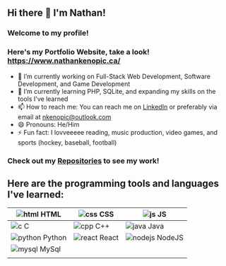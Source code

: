 ## Hi there 👋 I'm Nathan!
### Welcome to my profile!

### Here's my Portfolio Website, take a look! https://www.nathankenopic.ca/

- 🔭 I’m currently working on Full-Stack Web Development, Software Development, and Game Development
- 🌱 I’m currently learning PHP, SQLite, and expanding my skills on the tools I've learned
- 📫 How to reach me: You can reach me on [LinkedIn](https://www.linkedin.com/in/nathankenopic/) or preferably via email at nkenopic@outlook.com
- 😄 Pronouns: He/Him 
- ⚡ Fun fact: I lovveeeee reading, music production, video games, and sports (hockey, baseball, football)

### Check out my [Repositories](https://github.com/NateKenopic?tab=repositories) to see my work!

## Here are the programming tools and languages I've learned:

| ![html](https://github.com/NateKenopic/NateKenopic/assets/65503430/62a98328-1f0a-4e0c-ae35-fc9461a71491) HTML | ![css](https://github.com/NateKenopic/NateKenopic/assets/65503430/24ec4e87-fb0b-4cfa-8418-9f60f3d567ce) CSS | ![js](https://github.com/NateKenopic/NateKenopic/assets/65503430/d2effc2a-5a99-4951-965f-e704f6b1ad89) JS |
| --- | --- | --- |
| ![c](https://github.com/NateKenopic/NateKenopic/assets/65503430/c34fd938-5fd4-4d15-b20e-4e27ddeaaed5) C | ![cpp](https://github.com/NateKenopic/NateKenopic/assets/65503430/8d2fd3fc-7e3a-43ed-9613-b63ded5d116a) C++ | ![java](https://github.com/NateKenopic/NateKenopic/assets/65503430/a97abfe2-498e-480d-983c-7f2f2e3cbaac) Java |
| ![python](https://github.com/NateKenopic/NateKenopic/assets/65503430/54aab6ec-6a64-46ac-a712-69e3afe8b78a) Python | ![react](https://github.com/NateKenopic/NateKenopic/assets/65503430/c11550f5-f181-4b32-b764-e9cdeb1723e3) React |![nodejs](https://github.com/NateKenopic/NateKenopic/assets/65503430/b8e43425-0e35-464b-82ea-7349cce3ab7c) NodeJS |
| ![mysql](https://github.com/NateKenopic/NateKenopic/assets/65503430/4e8c87f7-8998-45f2-b024-1b2cc0b415fe) MySql |  |  |
|  |  |  |
